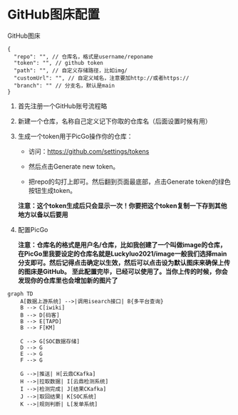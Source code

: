 # GitHub图床配置
GitHub图床
```
{
  "repo": "", // 仓库名，格式是username/reponame
  "token": "", // github token
  "path": "", // 自定义存储路径，比如img/
  "customUrl": "", // 自定义域名，注意要加http://或者https://
  "branch": "" // 分支名，默认是main
}
```
1. 首先注册一个GitHub账号流程略

2. 新建一个仓库，名称自己定义记下你取的仓库名（后面设置时候有用）

3. 生成一个token用于PicGo操作你的仓库：

   - 访问：https://github.com/settings/tokens

   - 然后点击Generate new token。

   - 把repo的勾打上即可。然后翻到页面最底部，点击Generate token的绿色按钮生成token。

   **注意：这个token生成后只会显示一次！你要把这个token复制一下存到其他地方以备以后要用**

4. 配置PicGo

    **注意：仓库名的格式是用户名/仓库，比如我创建了一个叫做image的仓库，在PicGo里我要设定的仓库名就是Luckyluo2021/image一般我们选择main分支即可。然后记得点击确定以生效，然后可以点击设为默认图床来确保上传的图床是GitHub。
    至此配置完毕，已经可以使用了。当你上传的时候，你会发现你的仓库里也会增加新的图片了**




```mermaid
graph TD
    A[数据上游系统] -->|调用isearch接口| B{多平台查询}
    B --> C[iwiki]
    B --> D[码客]
    B --> E[TAPD]
    B --> F[KM]
    
    C --> G[SOC数据存储]
    D --> G
    E --> G
    F --> G
    
    G -->|推送| H[云鼎CKafka]
    H -->|拉取数据| I[云鼎检测系统]
    I -->|检测完成| J[结果CKafka]
    J -->|取回结果| K[SOC系统]
    K -->|规则判断| L[发单系统]

